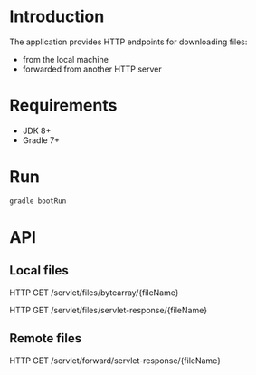 # Introduction

The application provides HTTP endpoints for downloading files:

* from the local machine
* forwarded from another HTTP server


# Requirements

* JDK 8+
* Gradle 7+


# Run

```bash
gradle bootRun
```


# API

## Local files

HTTP GET /servlet/files/bytearray/{fileName}

HTTP GET /servlet/files/servlet-response/{fileName}


## Remote files

HTTP GET /servlet/forward/servlet-response/{fileName}

